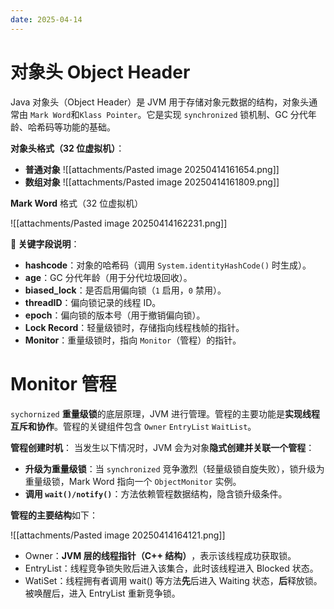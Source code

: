 ```yaml
---
date: 2025-04-14
---
```

# 对象头 Object Header

Java 对象头（Object Header）是 JVM 用于存储对象元数据的结构，对象头通常由 `Mark Word​`  和`​​Klass Pointer​`。它是实现 `synchronized` 锁机制、GC 分代年龄、哈希码等功能的基础。

**对象头格式（32 位虚拟机）**：

- **普通对象**
	![[attachments/Pasted image 20250414161654.png]]
- **数组对象**
	![[attachments/Pasted image 20250414161809.png]]

**Mark Word** 格式（32 位虚拟机）

![[attachments/Pasted image 20250414162231.png]]

​**​🔹 关键字段说明​**​：

- ​**​hashcode​**​：对象的哈希码（调用 `System.identityHashCode()` 时生成）。
- ​**​age​**​：GC 分代年龄（用于分代垃圾回收）。
- ​**​biased_lock​**​：是否启用偏向锁（`1` 启用，`0` 禁用）。
- ​**​threadID​**​：偏向锁记录的线程 ID。
- ​**​epoch​**​：偏向锁的版本号（用于撤销偏向锁）。
- ​**​Lock Record​**​：轻量级锁时，存储指向线程栈帧的指针。
- ​**​Monitor​**​：重量级锁时，指向 `Monitor`（管程）的指针。

# Monitor 管程

`sychornized` **重量级锁**的底层原理，JVM 进行管理。管程的主要功能是 ​**​实现线程互斥和协作**。管程的关键组件包含 `Owner` `EntryList` `WaitList`。

**管程创建时机**：
当发生以下情况时，JVM 会为对象 ​**​隐式创建并关联一个管程​**​：

- ​**​升级为重量级锁​**​：当 `synchronized` 竞争激烈（轻量级锁自旋失败），锁升级为重量级锁，Mark Word 指向一个 `ObjectMonitor` 实例。
- ​**​调用 `wait()/notify()`​**​：方法依赖管程数据结构，隐含锁升级条件。

**管程的主要结构**如下：

![[attachments/Pasted image 20250414164121.png]]

- Owner：**​JVM 层的线程指针（C++ 结构）​**，表示该线程成功获取锁。
- EntryList：线程竞争锁失败后进入该集合，此时该线程进入 Blocked 状态。
- WatiSet：线程拥有者调用 wait() 等方法**先**后进入 Waiting 状态，**后**释放锁。被唤醒后，进入 EntryList 重新竞争锁。
